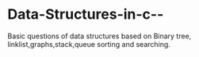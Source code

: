 # Data-Structures-in-c--
Basic questions of data structures based on Binary tree, linklist,graphs,stack,queue sorting and searching.
